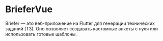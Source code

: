# BrieferVue
Briefer — это веб-приложение на Flutter для генерации технических заданий (ТЗ). Оно позволяет создавать кастомные анкеты с нуля или использовать готовые шаблоны.
